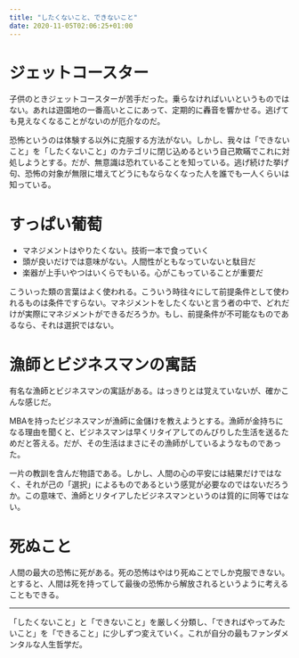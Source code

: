 ```yaml
---
title: "したくないこと、できないこと"
date: 2020-11-05T02:06:25+01:00
---
```


# ジェットコースター

子供のときジェットコースターが苦手だった。乗らなければいいというものではない。あれは遊園地の一番高いとこにあって、定期的に轟音を響かせる。逃げても見えなくなることがないのが厄介なのだ。

恐怖というのは体験する以外に克服する方法がない。しかし、我々は「できないこと」を「したくないこと」のカテゴリに閉じ込めるという自己欺瞞でこれに対処しようとする。だが、無意識は恐れていることを知っている。逃げ続けた挙げ句、恐怖の対象が無限に増えてどうにもならなくなった人を誰でも一人くらいは知っている。

# すっぱい葡萄

- マネジメントはやりたくない。技術一本で食っていく
- 頭が良いだけでは意味がない。人間性がともなっていないと駄目だ
- 楽器が上手いやつはいくらでもいる。心がこもっていることが重要だ

こういった類の言葉はよく使われる。こういう時往々にして前提条件として使われるものは条件ですらない。マネジメントをしたくないと言う者の中で、どれだけが実際にマネジメントができるだろうか。もし、前提条件が不可能なものであるなら、それは選択ではない。

# 漁師とビジネスマンの寓話

有名な漁師とビジネスマンの寓話がある。はっきりとは覚えていないが、確かこんな感じだ。

MBAを持ったビジネスマンが漁師に金儲けを教えようとする。漁師が金持ちになる理由を聞くと、ビジネスマンは早くリタイアしてのんびりした生活を送るためだと答える。だが、その生活はまさにその漁師がしているようなものであった。

一片の教訓を含んだ物語である。しかし、人間の心の平安には結果だけではなく、それが己の「選択」によるものであるという感覚が必要なのではないだろうか。この意味で、漁師とリタイアしたビジネスマンというのは質的に同等ではない。

# 死ぬこと

人間の最大の恐怖に死がある。死の恐怖はやはり死ぬことでしか克服できない。とすると、人間は死を持ってして最後の恐怖から解放されるというように考えることもできる。

---

「したくないこと」と「できないこと」を厳しく分類し、「できればやってみたいこと」を「できること」に少しずつ変えていく。これが自分の最もファンダメンタルな人生哲学だ。